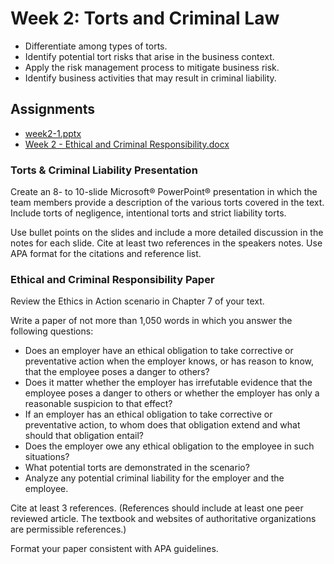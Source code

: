 # Week 2: Torts and Criminal Law

- Differentiate among types of torts.
- Identify potential tort risks that arise in the business context.
- Apply the risk management process to mitigate business risk.
- Identify business activities that may result in criminal liability.

## Assignments

- [week2-1.pptx](week2-1.pptx)
- [Week 2 - Ethical and Criminal Responsibility.docx](Week%202%20-%20Ethical%20and%20Criminal%20Responsibility.docx)

### Torts & Criminal Liability Presentation

Create an 8- to 10-slide Microsoft® PowerPoint® presentation in which the team members provide a description of the various torts covered in the text. Include torts of negligence, intentional torts and strict liability torts.

Use bullet points on the slides and include a more detailed discussion in the notes for each slide. Cite at least two references in the speakers notes. Use APA format for the citations and reference list.

### Ethical and Criminal Responsibility Paper

Review the Ethics in Action scenario in Chapter 7 of your text.

Write a paper of not more than 1,050 words in which you answer the following questions:

- Does an employer have an ethical obligation to take corrective or preventative action when the employer knows, or has reason to know, that the employee poses a danger to others?
- Does it matter whether the employer has irrefutable evidence that the employee poses a danger to others or whether the employer has only a reasonable suspicion to that effect?
- If an employer has an ethical obligation to take corrective or preventative action, to whom does that obligation extend and what should that obligation entail?
- Does the employer owe any ethical obligation to the employee in such situations?
- What potential torts are demonstrated in the scenario?
- Analyze any potential criminal liability for the employer and the employee.

Cite at least 3 references. (References should include at least one peer reviewed article. The textbook and websites of authoritative organizations are permissible references.)

Format your paper consistent with APA guidelines.
